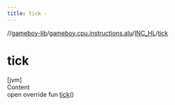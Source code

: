 ```yaml
---
title: tick -
---
```

//[gameboy-lib](../../index.md)/[gameboy.cpu.instructions.alu](../index.md)/[INC_HL](index.md)/[tick](tick.md)



# tick  
[jvm]  
Content  
open override fun [tick](tick.md)()  



